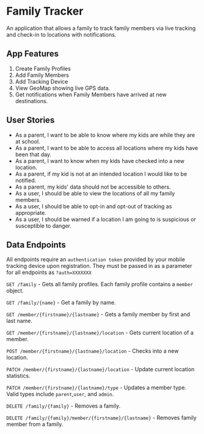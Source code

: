 # Family Tracker
An application that allows a family to track family members via live tracking and check-in to locations with notifications.

## App Features
1) Create Family Profiles
2) Add Family Members
3) Add Tracking Device
4) View GeoMap showing live GPS data.
5) Get notifications when Family Members have arrived at new destinations.

## User Stories
- As a parent, I want to be able to know where my kids are while they are at school.
- As a parent, I want to be able to access all locations where my kids have been that day.
- As a parent, I want to know when my kids have checked into a new location.
- As a parent, if my kid is not at an intended location I would like to be notified.
- As a parent, my kids' data should not be accessible to others.
- As a user, I should be able to view the locations of all my family members.
- As a user, I should be able to opt-in and opt-out of tracking as appropriate.
- As a user, I should be warned if a location I am going to is suspicious or susceptible to danger.

## Data Endpoints
All endpoints require an `authentication token` provided by your mobile tracking device upon registration. They must be passed in as a parameter for all endpoints as `?auth=XXXXXXX`

`GET /family` - Gets all family profiles. Each family profile contains a `member` object. 

`GET /family/{name}` - Get a family by name.

`GET /member/{firstname}/{lastname}` - Gets a family member by first and last name.

`GET /member/{firstname}/{lastname}/location` - Gets current location of a member.

`POST /member/{firstname}/{lastname}/location` - Checks into a new location.

`PATCH /member/{firstname}/{lastname}/location` - Update current location statistics.

`PATCH /member/{firstname}/{lastname}/type` - Updates a member type. Valid types include `parent`,`user`, and `admin`.

`DELETE /family/{family}` - Removes a family.

`DELETE /family/{family}/member/{firstname}/{lastname}` - Removes family member from a family.
